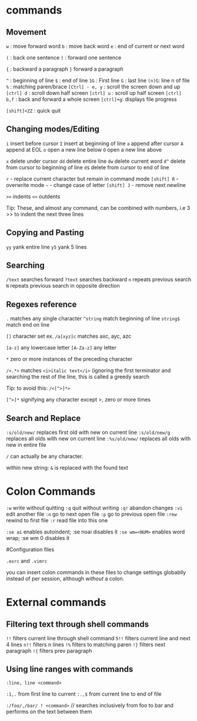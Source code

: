

# commands

## Movement

`w` : move forward word
`b` : move back word
`e` : end of current or next word

`(` : back one sentence
`)` : forward one sentence

`{` : backward a paragraph
`}` forward a paragraph

`^` : beginning of line
`$` : end of line
`1G` : First line
`G` : last line
`(n)G`: line n of file
`%` : matching paren/brace
`[Ctrl] - e, y` : scroll the screen down and up
`[ctrl] d` : scroll down half screen
`[ctrl] u` : scroll up half screen
`[ctrl] b,f` : back and forward a whole screen
`[ctrl]+g`: displays file progress

`[shift]+ZZ` : quick quit

## Changing modes/Editing

`i` insert before cursor
`I` insert at beginning of line
`a` append after cursor
`A` append at EOL
`o` open a new line below
`O` open a new line above

`x` delete under cursor
`dd` delete entire line
`dw` delete current word
`d^` delete from cursor to beginning of line
`d$` delete from cursor to end of line

`r` - replace current character but remain in command mode
`[shift] R` - overwrite mode
`~` - change case of letter
`[shift] J` - remove next newline

`>>` indents
`<<` outdents

Tip: These, and almost any command, can be combined with numbers, i.e 3 >> to indent the next three lines 


## Copying and Pasting

`yy` yank entire line
`y5` yank 5 lines

## Searching

`/text` searches forward
`?text` searches backward
`n` repeats previous search
`N` repeats previous search in opposite direction

## Regexes reference

`.` matches any single character
`^string` match beginning of line
`string$` match end on line

`[]` character set
	ex. `/a[xyz]c` matches axc, ayc, azc 

`[a-z]` any lowercase letter
`[A-Za-z]` any letter
	
`*` zero or more instances of the preceding character

`/<.*>` matches `<i>italic text</i>` (ignoring the first terminator and searching the rest of the line, this is called a greedy search

Tip: to avoid this:
`/<[^>]*>`

`[^>]*` signifying any character except >, zero or more times

## Search and Replace

`:s/old/new/` replaces first old with new on current line
`:s/old/new/g` replaces all olds with new on current line
`:%s/old/new/` replaces all olds with new in entire file

`/` can actually be any character.

within new string:
`&` is replaced with the found text



# Colon Commands

`:w` write without quitting
`:q` quit without writing
`:q!` abandon changes
`:vi` edit another file
`:n` go to next open file
`:p` go to previous open file
`:rew` rewind to first file
`:r` read file into this one

`:se ai` enables autoindent; :se noai disables it
`:se wm=<NUM>` enables word wrap; :se wm 0 disables it

#Configuration files

`.exrc` and `.vimrc`

you can insert colon commands in these files to change settings globablly instead of per session, although _without_ a colon. 

# External commands

## Filtering text through shell commands

`!!` filters current line through shell command
`5!!` filters current line and next 4 lines
`n!!` filters n lines
`!%` filters to matching paren
`!}` filters next paragraph
`!{` filters prev paragraph

## Using line ranges with commands

`:line, line <command>`

`:1,.` from first line to current
`:.,$` from current line to end of file

`:/foo/,/bar/ ! <command>` // searches inclusively from foo to bar and performs <command> on the text between them


